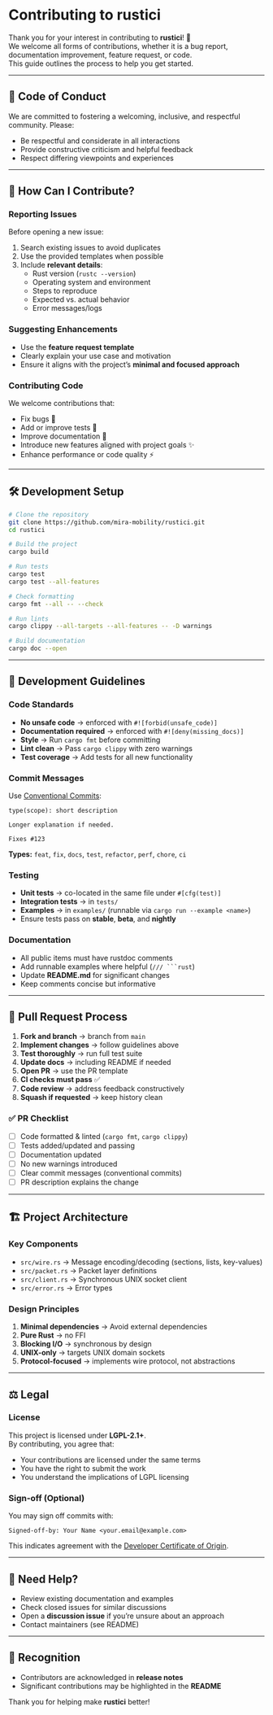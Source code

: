 # Contributing to rustici

Thank you for your interest in contributing to **rustici**! 🎉  
We welcome all forms of contributions, whether it is a bug report, documentation improvement, feature request, or code.  
This guide outlines the process to help you get started.

---

## 📜 Code of Conduct

We are committed to fostering a welcoming, inclusive, and respectful community. Please:

- Be respectful and considerate in all interactions
- Provide constructive criticism and helpful feedback
- Respect differing viewpoints and experiences

---

## 🚀 How Can I Contribute?

### Reporting Issues

Before opening a new issue:

1. Search existing issues to avoid duplicates
2. Use the provided templates when possible
3. Include **relevant details**:
   - Rust version (`rustc --version`)
   - Operating system and environment
   - Steps to reproduce
   - Expected vs. actual behavior
   - Error messages/logs

### Suggesting Enhancements

- Use the **feature request template**
- Clearly explain your use case and motivation
- Ensure it aligns with the project’s **minimal and focused approach**

### Contributing Code

We welcome contributions that:

- Fix bugs 🐛
- Add or improve tests 🧪
- Improve documentation 📖
- Introduce new features aligned with project goals ✨
- Enhance performance or code quality ⚡

---

## 🛠 Development Setup

```bash
# Clone the repository
git clone https://github.com/mira-mobility/rustici.git
cd rustici

# Build the project
cargo build

# Run tests
cargo test
cargo test --all-features

# Check formatting
cargo fmt --all -- --check

# Run lints
cargo clippy --all-targets --all-features -- -D warnings

# Build documentation
cargo doc --open
```

---

## 📏 Development Guidelines

### Code Standards

- **No unsafe code** → enforced with `#![forbid(unsafe_code)]`
- **Documentation required** → enforced with `#![deny(missing_docs)]`
- **Style** → Run `cargo fmt` before committing
- **Lint clean** → Pass `cargo clippy` with zero warnings
- **Test coverage** → Add tests for all new functionality

### Commit Messages

Use [Conventional Commits](https://www.conventionalcommits.org/):

```
type(scope): short description

Longer explanation if needed.

Fixes #123
```

**Types:** `feat`, `fix`, `docs`, `test`, `refactor`, `perf`, `chore`, `ci`

### Testing

- **Unit tests** → co-located in the same file under `#[cfg(test)]`
- **Integration tests** → in `tests/`
- **Examples** → in `examples/` (runnable via `cargo run --example <name>`)
- Ensure tests pass on **stable**, **beta**, and **nightly**

### Documentation

- All public items must have rustdoc comments
- Add runnable examples where helpful (` /// ```rust `)
- Update **README.md** for significant changes
- Keep comments concise but informative

---

## 🔀 Pull Request Process

1. **Fork and branch** → branch from `main`
2. **Implement changes** → follow guidelines above
3. **Test thoroughly** → run full test suite
4. **Update docs** → including README if needed
5. **Open PR** → use the PR template
6. **CI checks must pass** ✅
7. **Code review** → address feedback constructively
8. **Squash if requested** → keep history clean

### ✅ PR Checklist

- [ ] Code formatted & linted (`cargo fmt`, `cargo clippy`)
- [ ] Tests added/updated and passing
- [ ] Documentation updated
- [ ] No new warnings introduced
- [ ] Clear commit messages (conventional commits)
- [ ] PR description explains the change

---

## 🏗 Project Architecture

### Key Components

- `src/wire.rs` → Message encoding/decoding (sections, lists, key-values)
- `src/packet.rs` → Packet layer definitions
- `src/client.rs` → Synchronous UNIX socket client
- `src/error.rs` → Error types

### Design Principles

1. **Minimal dependencies** → Avoid external dependencies
2. **Pure Rust** → no FFI
3. **Blocking I/O** → synchronous by design
4. **UNIX-only** → targets UNIX domain sockets
5. **Protocol-focused** → implements wire protocol, not abstractions

---

## ⚖️ Legal

### License

This project is licensed under **LGPL-2.1+**.  
By contributing, you agree that:

- Your contributions are licensed under the same terms
- You have the right to submit the work
- You understand the implications of LGPL licensing

### Sign-off (Optional)

You may sign off commits with:

```
Signed-off-by: Your Name <your.email@example.com>
```

This indicates agreement with the [Developer Certificate of Origin](https://developercertificate.org/).

---

## 🙋 Need Help?

- Review existing documentation and examples
- Check closed issues for similar discussions
- Open a **discussion issue** if you’re unsure about an approach
- Contact maintainers (see README)

---

## 🌟 Recognition

- Contributors are acknowledged in **release notes**
- Significant contributions may be highlighted in the **README**

Thank you for helping make **rustici** better!
